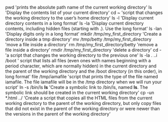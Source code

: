 pwd 'prints the absolute path name of the current working directory'
ls 'Display the contents list of your current directory'
cd ~ 'script that changes the working directory to the user’s home directory'
ls -l 'Display current directory contents in a long format'
ls -la 'Display current directory contents, including hidden files (starting with .). Use the long format'
ls -lan 'Display digits only in a long format'
mkdir /tmp/my_first_directory 'Create a directory inside a tmp directory'
mv /tmp/betty /tmp/my_first_directory 'move a file inside a directory'
rm /tmp/my_first_directory/betty 'remove a file inside a directory'
rmdir /tmp/my_first_directory 'delete a directory'
cd - 'a script that changes the working directory to the previous one'
ls -la . ..i /boot ' script that lists all files (even ones with names beginning with a period character, which are normally hidden) in the current directory and the parent of the working directory and the /boot directory (in this order), in long format'
file /tmp/iamafile 'script that prints the type of the file named iamafile. The file iamafile will be in the /tmp directory when we will run your script'
ln -s /bin/ls __ls__ 'Create a symbolic link to /bin/ls, named __ls__. The symbolic link should be created in the current working directory'
cp -un *.html ../ 'Create a script that copies all the HTML files from the current working directory to the parent of the working directory, but only copy files that did not exist in the parent of the working directory or were newer than the versions in the parent of the working directory'
